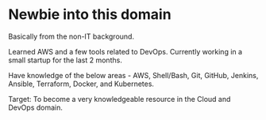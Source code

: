 # Newbie into this domain
Basically from the non-IT background.

Learned AWS and a few tools related to DevOps. Currently working in a small startup for the last 2 months.

Have knowledge of the below areas - AWS, Shell/Bash, Git, GitHub, Jenkins, Ansible, Terraform, Docker, and Kubernetes.

Target: To become a very knowledgeable resource in the Cloud and DevOps domain.
